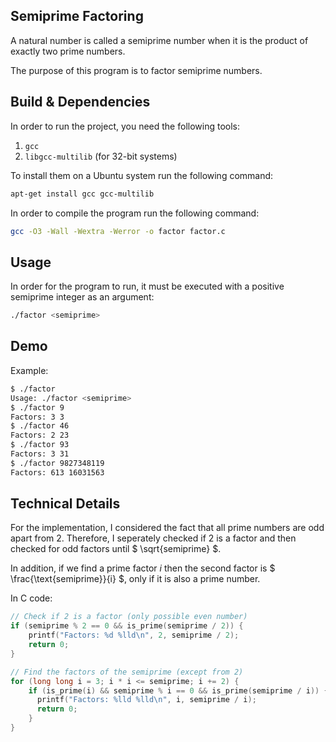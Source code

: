 ## Semiprime Factoring

A natural number is called a semiprime number when it is the product of exactly two prime numbers.

The purpose of this program is to factor semiprime numbers.

## Build & Dependencies

In order to run the project, you need the following tools:
1) `gcc`
2) `libgcc-multilib` (for 32-bit systems)

To install them on a Ubuntu system run the following command:

```sh 
apt-get install gcc gcc-multilib 
```

In order to compile the program run the following command:

```sh 
gcc -O3 -Wall -Wextra -Werror -o factor factor.c
```

## Usage

In order for the program to run, it must be executed with a positive semiprime integer as an argument:

```sh
./factor <semiprime>
```

## Demo

Example:

```sh
$ ./factor
Usage: ./factor <semiprime>
$ ./factor 9
Factors: 3 3
$ ./factor 46
Factors: 2 23
$ ./factor 93
Factors: 3 31
$ ./factor 9827348119
Factors: 613 16031563
```

## Technical Details

For the implementation, I considered the fact that all prime numbers are odd apart from 2. Therefore, I seperately checked if 2 is a factor and then checked for odd factors until $ \sqrt{semiprime} $.

In addition, if we find a prime factor *i* then the second factor is $ \frac{\text{semiprime}}{i} $, only if it is also a prime number.

In C code: 

```c
// Check if 2 is a factor (only possible even number)
if (semiprime % 2 == 0 && is_prime(semiprime / 2)) {
    printf("Factors: %d %lld\n", 2, semiprime / 2);
    return 0;
}

// Find the factors of the semiprime (except from 2)
for (long long i = 3; i * i <= semiprime; i += 2) {
    if (is_prime(i) && semiprime % i == 0 && is_prime(semiprime / i)) {
      printf("Factors: %lld %lld\n", i, semiprime / i);
      return 0;
    }
}
```

